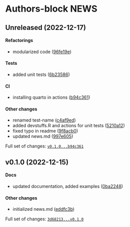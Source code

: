 # Authors-block NEWS

## Unreleased (2022-12-17)

#### Refactorings

-   modularized code
    ([96fe19e](https://github.com/kapsner/authors-block/tree/96fe19e72e4d75fee8b416151cf2cf6f8650ab3f))

#### Tests

-   added unit tests
    ([6b23586](https://github.com/kapsner/authors-block/tree/6b2358616b4d55f3f855f67f13aeb5bef4278e3f))

#### CI

-   installing quarto in actions
    ([b94c361](https://github.com/kapsner/authors-block/tree/b94c36116a971206cf274b590a5049073a1a73f0))

#### Other changes

-   renamed test-name
    ([c4af9ed](https://github.com/kapsner/authors-block/tree/c4af9ed93e39d4f872e3eaeaaa7530157fa7d9bf))
-   added devstuffs.R and actions for unit tests
    ([5210a12](https://github.com/kapsner/authors-block/tree/5210a122adf916357b49ca6dba5109fb9fa4bc5f))
-   fixed typo in readme
    ([9f8acb0](https://github.com/kapsner/authors-block/tree/9f8acb05cb6f5c255b1fe3b822087873467892c4))
-   updated news.md
    ([997e605](https://github.com/kapsner/authors-block/tree/997e605ecea203fb391de1684147fbfa5fa1944c))

Full set of changes:
[`v0.1.0...b94c361`](https://github.com/kapsner/authors-block/compare/v0.1.0...b94c361)

## v0.1.0 (2022-12-15)

#### Docs

-   updated documentation, added examples
    ([0ba2248](https://github.com/kapsner/authors-block/tree/0ba2248746bc5b273893a8a95e4626a283b84d9f))

#### Other changes

-   initialized news.md
    ([eddfc3b](https://github.com/kapsner/authors-block/tree/eddfc3b2dd6310a9aeee7c753cce8c1e6fa14005))

Full set of changes:
[`3d68213...v0.1.0`](https://github.com/kapsner/authors-block/compare/3d68213...v0.1.0)

